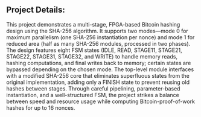 ## Project Details:
This project demonstrates a multi-stage, FPGA-based Bitcoin hashing design using the SHA-256 algorithm. It supports two modes—mode 0 for maximum parallelism (one SHA-256 instantiation per nonce) and mode 1 for reduced area (half as many SHA-256 modules, processed in two phases). The design features eight FSM states (IDLE, READ, STAGE11, STAGE21, STAGE22, STAGE31, STAGE32, and WRITE) to handle memory reads, hashing computations, and final writes back to memory; certain states are bypassed depending on the chosen mode. The top-level module interfaces with a modified SHA-256 core that eliminates superfluous states from the original implementation, adding only a FINISH state to prevent reusing old hashes between stages. Through careful pipelining, parameter-based instantiation, and a well-structured FSM, the project strikes a balance between speed and resource usage while computing Bitcoin-proof-of-work hashes for up to 16 nonces.







